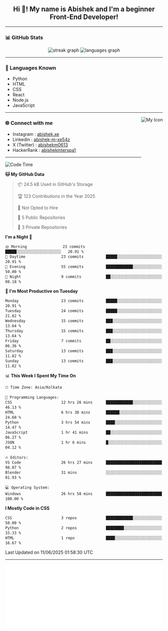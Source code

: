 <h2 align="center">Hi 👋! My name is <b>Abishek</b> and I'm a beginner Front-End Developer!</h2>

---

### 📊 GitHub Stats

<div align="center">
  <img src="https://streak-stats.demolab.com?user=Abishek-Web-Co&locale=en&mode=daily&theme=dracula&hide_border=false&border_radius=5" height="150" alt="streak graph" />
  <img src="https://github-readme-stats.vercel.app/api/top-langs?username=Abishek-Web-Co&locale=en&hide_title=false&layout=compact&card_width=320&langs_count=5&theme=dracula&hide_border=false" height="150" alt="languages graph" />
</div>

---

### 🧠 Languages Known

- Python  
- HTML  
- CSS  
- React  
- Node.js  
- JavaScript  

---

<img align="right" height="150" src="https://abish-file.web.app/assets/favicon.png" alt="My Icon" />

### 🌐 Connect with me

- Instagram   : [abishek.xe](https://www.instagram.com/abishek.xe/)
- Linkedin    : [abishek-m-xe54z](https://www.linkedin.com/in/abishek-m-xe54z/)
- X (Twitter) : [abishekm0613](https://x.com/abishekm0613)
- HackerRank  : [abishekinterspa1](https://www.hackerrank.com/profile/abishekinterspa1)

---

<!--START_SECTION:waka-->
![Code Time](http://img.shields.io/badge/Code%20Time-40%20hrs%207%20mins-blue)

**🐱 My GitHub Data** 

> 📦 24.5 kB Used in GitHub's Storage 
 > 
> 🏆 123 Contributions in the Year 2025
 > 
> 🚫 Not Opted to Hire
 > 
> 📜 5 Public Repositories 
 > 
> 🔑 3 Private Repositories 
 > 
**I'm a Night 🦉** 

```text
🌞 Morning                23 commits          █████░░░░░░░░░░░░░░░░░░░░   20.91 % 
🌆 Daytime                23 commits          █████░░░░░░░░░░░░░░░░░░░░   20.91 % 
🌃 Evening                55 commits          ████████████░░░░░░░░░░░░░   50.00 % 
🌙 Night                  9 commits           ██░░░░░░░░░░░░░░░░░░░░░░░   08.18 % 
```
📅 **I'm Most Productive on Tuesday** 

```text
Monday                   23 commits          █████░░░░░░░░░░░░░░░░░░░░   20.91 % 
Tuesday                  24 commits          █████░░░░░░░░░░░░░░░░░░░░   21.82 % 
Wednesday                15 commits          ███░░░░░░░░░░░░░░░░░░░░░░   13.64 % 
Thursday                 15 commits          ███░░░░░░░░░░░░░░░░░░░░░░   13.64 % 
Friday                   7 commits           ██░░░░░░░░░░░░░░░░░░░░░░░   06.36 % 
Saturday                 13 commits          ███░░░░░░░░░░░░░░░░░░░░░░   11.82 % 
Sunday                   13 commits          ███░░░░░░░░░░░░░░░░░░░░░░   11.82 % 
```


📊 **This Week I Spent My Time On** 

```text
🕑︎ Time Zone: Asia/Kolkata

💬 Programming Languages: 
CSS                      12 hrs 26 mins      ████████████░░░░░░░░░░░░░   46.13 % 
HTML                     6 hrs 38 mins       ██████░░░░░░░░░░░░░░░░░░░   24.60 % 
Python                   3 hrs 54 mins       ████░░░░░░░░░░░░░░░░░░░░░   14.47 % 
JavaScript               1 hr 41 mins        ██░░░░░░░░░░░░░░░░░░░░░░░   06.27 % 
JSON                     1 hr 6 mins         █░░░░░░░░░░░░░░░░░░░░░░░░   04.12 % 

🔥 Editors: 
VS Code                  26 hrs 27 mins      █████████████████████████   98.07 % 
Blender                  31 mins             ░░░░░░░░░░░░░░░░░░░░░░░░░   01.93 % 

💻 Operating System: 
Windows                  26 hrs 58 mins      █████████████████████████   100.00 % 
```

**I Mostly Code in CSS** 

```text
CSS                      3 repos             ████████████░░░░░░░░░░░░░   50.00 % 
Python                   2 repos             ████████░░░░░░░░░░░░░░░░░   33.33 % 
HTML                     1 repo              ████░░░░░░░░░░░░░░░░░░░░░   16.67 % 
```




 Last Updated on 11/06/2025 01:58:30 UTC
<!--END_SECTION:waka-->

---

<div align="center">
  <a href="https://abish-file.web.app/" target="_blank" rel="noopener noreferrer"><img height="200" src="pic.png" alt="Profile Picture" /></a>
</div>

